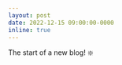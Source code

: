 ```yaml
---
layout: post
date: 2022-12-15 09:00:00-0000
inline: true
---
```


The start of a new blog! :sparkle:
